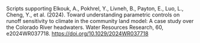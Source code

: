 Scripts supporting Elkouk, A., Pokhrel, Y., Livneh, B., Payton, E., Luo, L., Cheng, Y., et al. (2024). Toward understanding parametric controls on runoff sensitivity to climate in the community land model: A case study over the Colorado River headwaters. Water Resources Research, 60, e2024WR037718. https://doi.org/10.1029/2024WR037718
